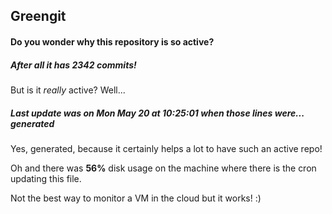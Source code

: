 ## Greengit

#### Do you wonder why this repository is so active?

##### After all it has 2342 commits!

But is it *really* active? Well...

##### Last update was on Mon May 20 at 10:25:01 when those lines were... generated

Yes, generated, because it certainly helps a lot to have such an active repo!

Oh and there was **56%** disk usage on the machine
where there is the cron updating this file.

Not the best way to monitor a VM in the cloud but it works! :)
